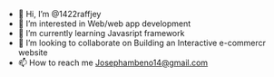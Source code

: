 - 👋 Hi, I’m @1422raffjey
- 👀 I’m interested in Web/web app development
- 🌱 I’m currently learning Javasript framework
- 💞️ I’m looking to collaborate on Building an Interactive e-commercr website
- 📫 How to reach me Josephambeno14@gmail.com

<!---
1422raffjey/1422raffjey is a ✨ special ✨ repository because its `README.md` (this file) appears on your GitHub profile.
You can click the Preview link to take a look at your changes.
--->
